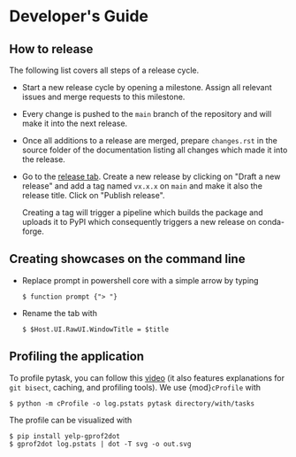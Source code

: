 # Developer's Guide

## How to release

The following list covers all steps of a release cycle.

- Start a new release cycle by opening a milestone. Assign all relevant issues and merge
  requests to this milestone.

- Every change is pushed to the `main` branch of the repository and will make it into
  the next release.

- Once all additions to a release are merged, prepare `changes.rst` in the source
  folder of the documentation listing all changes which made it into the release.

- Go to the [release tab](https://github.com/pytask-dev/pytask/releases). Create a new
  release by clicking on "Draft a new release" and add a tag named `vx.x.x` on
  `main` and make it also the release title. Click on "Publish release".

  Creating a tag will trigger a pipeline which builds the package and uploads it to
  PyPI which consequently triggers a new release on conda-forge.

## Creating showcases on the command line

- Replace prompt in powershell core with a simple arrow by typing

  ```console
  $ function prompt {"> "}
  ```

- Rename the tab with

  ```console
  $ $Host.UI.RawUI.WindowTitle = $title
  ```

## Profiling the application

To profile pytask, you can follow this [video](https://www.youtube.com/watch?v=qiZyDLEJHh0) (it also features explanations for `git
bisect`, caching, and profiling tools). We use {mod}`cProfile` with

```console
$ python -m cProfile -o log.pstats pytask directory/with/tasks
```

The profile can be visualized with

```console
$ pip install yelp-gprof2dot
$ gprof2dot log.pstats | dot -T svg -o out.svg
```

